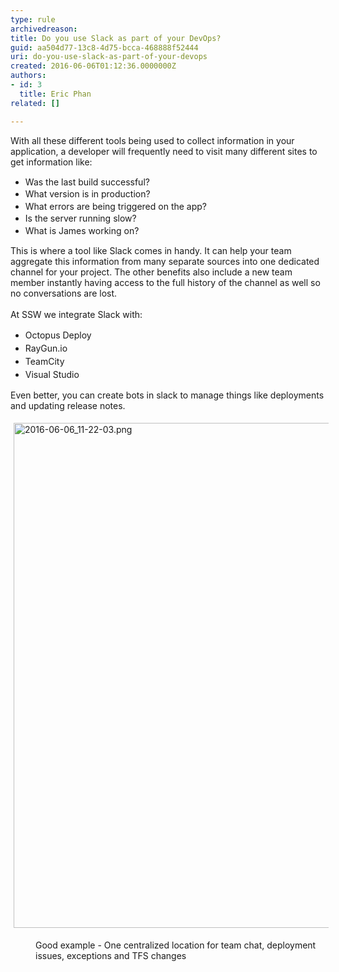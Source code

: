 ```yaml
---
type: rule
archivedreason: 
title: Do you use Slack as part of your DevOps?
guid: aa504d77-13c8-4d75-bcca-468888f52444
uri: do-you-use-slack-as-part-of-your-devops
created: 2016-06-06T01:12:36.0000000Z
authors:
- id: 3
  title: Eric Phan
related: []

---
```



With all these different tools being used to collect information in your application, a developer will frequently need to visit many different sites to get information like&#58;​<div><ul><li><span style="line-height&#58;19.5px;">Was the last build successful?<br></span></li><li><span style="line-height&#58;19.5px;">What version is in production?</span></li><li><span style="line-height&#58;19.5px;">What errors are being triggered on the app?</span></li><li><span style="line-height&#58;19.5px;">Is the server running slow?</span></li><li><span style="line-height&#58;19.5px;">What is James working on?</span></li></ul><div>This is where a tool like Slack comes in handy. It can help your team aggregate this information from many separate sources into one dedicated channel for your project. The other benefits also include a new team member instantly having access to the full history of the channel as well so no conversations are lost.</div></div><div><br></div><div>At SSW we integrate Slack with&#58;</div><div><ul><li><span style="line-height&#58;1.5em;">​​Octopus Deploy</span><br></li><li><span style="line-height&#58;1.5em;">RayGun.io&#160;</span></li><li><span style="line-height&#58;1.5em;">TeamCity</span></li><li><span style="line-height&#58;1.5em;">Visual Studio​​</span></li></ul><div>Even better, you can create bots in slack to manage things like deployments and updating release notes.</div></div><p class="ssw15-rteElement-P"><img src="/SiteAssets/do-you-use-slack-as-part-of-your-devops/2016-06-06_11-22-03.png" alt="2016-06-06_11-22-03.png" style="margin&#58;5px;width&#58;808px;" /><br></p><dd class="ssw15-rteElement-FigureGood">​Good example - One centralized location for team chat, deployment issues, exceptions and TFS changes<br></dd>
<br><excerpt class='endintro'></excerpt><br>



